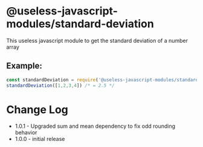 # @useless-javascript-modules/standard-deviation

This useless javascript module to get the standard deviation of a number array

## Example:	

```js
const standardDeviation = require('@useless-javascript-modules/standard-deviation')
standardDeviation([1,2,3,4]) /* = 2.5 */
```

# Change Log
* 1.0.1 - Upgraded sum and mean dependency to fix odd rounding behavior 
* 1.0.0 - initial release  
